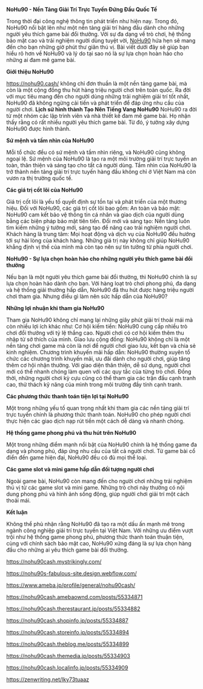 **NoHu90 - Nền Tảng Giải Trí Trực Tuyến Đứng Đầu Quốc Tế**

Trong thời đại công nghệ thông tin phát triển như hiện nay. Trong đó, NoHu90 nổi bật lên như một nền tảng giải trí hàng đầu dành cho những người yêu thích game bài đổi thưởng. Với sự đa dạng về trò chơi, hệ thống bảo mật cao và trải nghiệm người dùng tuyệt vời, [NoHu90](https://nohu90.cash/) hứa hẹn sẽ mang đến cho bạn những giờ phút thư giãn thú vị. Bài viết dưới đây sẽ giúp bạn hiểu rõ hơn về NoHu90 và lý do tại sao nó là sự lựa chọn hoàn hảo cho những ai đam mê game bài.

**Giới thiệu NoHu90**
 
https://nohu90.cash/  không chỉ đơn thuần là một nền tảng game bài, mà còn là một cộng đồng thu hút hàng triệu người chơi trên toàn quốc. Ra đời với mục tiêu mang đến cho người dùng những trải nghiệm giải trí tốt nhất, NoHu90 đã không ngừng cải tiến và phát triển để đáp ứng nhu cầu của người chơi.
**Lịch sử hình thành Tạo Nên Tiếng Vang NoHu90**
NoHu90 ra đời từ một nhóm các lập trình viên và nhà thiết kế đam mê game bài. Họ nhận thấy rằng có rất nhiều người yêu thích game bài. Từ đó, ý tưởng xây dựng NoHu90 được hình thành.

**Sứ mệnh và tầm nhìn của NoHu90**

Mỗi tổ chức đều có sứ mệnh và tầm nhìn riêng, và NoHu90 cũng không ngoại lệ. Sứ mệnh của NoHu90 là tạo ra một môi trường giải trí trực tuyến an toàn, thân thiện và sáng tạo cho tất cả người dùng. Tầm nhìn của NoHu90 là trở thành nền tảng giải trí trực tuyến hàng đầu không chỉ ở Việt Nam mà còn vươn ra thị trường quốc tế.

**Các giá trị cốt lõi của NoHu90**

Giá trị cốt lõi là yếu tố quyết định sự tồn tại và phát triển của một thương hiệu. Đối với NoHu90, các giá trị cốt lõi bao gồm:
An toàn và bảo mật: NoHu90 cam kết bảo vệ thông tin cá nhân và giao dịch của người dùng bằng các biện pháp bảo mật tiên tiến.
Đổi mới và sáng tạo: Nền tảng luôn tìm kiếm những ý tưởng mới, sáng tạo để nâng cao trải nghiệm người chơi.
Khách hàng là trung tâm: Mọi hoạt động và dịch vụ của NoHu90 đều hướng tới sự hài lòng của khách hàng.
Những giá trị này không chỉ giúp NoHu90 khẳng định vị thế của mình mà còn tạo nên sự tin tưởng từ phía người chơi.

**NoHu90 - Sự lựa chọn hoàn hảo cho những người yêu thích game bài đổi thưởng**
 
Nếu bạn là một người yêu thích game bài đổi thưởng, thì NoHu90 chính là sự lựa chọn hoàn hảo dành cho bạn. Với hàng loạt trò chơi phong phú, đa dạng và hệ thống giải thưởng hấp dẫn, NoHu90 đã thu hút được hàng triệu người chơi tham gia. Nhưng điều gì làm nên sức hấp dẫn của NoHu90?

**Những lợi nhuận khi tham gia NoHu90**

Tham gia NoHu90 không chỉ mang lại những giây phút giải trí thoải mái mà còn nhiều lợi ích khác như:
Cơ hội kiếm tiền: NoHu90 cung cấp nhiều trò chơi đổi thưởng với tỷ lệ thắng cao. Người chơi có cơ hội kiếm thêm thu nhập từ sở thích của mình.
Giao lưu cộng đồng: NoHu90 không chỉ là một nền tảng chơi game mà còn là nơi để người chơi giao lưu, kết bạn và chia sẻ kinh nghiệm.
Chương trình khuyến mãi hấp dẫn: NoHu90 thường xuyên tổ chức các chương trình khuyến mãi, ưu đãi dành cho người chơi, giúp tăng thêm cơ hội nhận thưởng.
Với giao diện thân thiện, dễ sử dụng, người chơi mới có thể nhanh chóng làm quen với các quy tắc của từng trò chơi. Đồng thời, những người chơi kỳ cựu cũng có thể tham gia các trận đấu cạnh tranh cao, thử thách kỹ năng của mình trong môi trường đầy tính cạnh tranh.

**Các phương thức thanh toán tiện lợi tại NoHu90**

Một trong những yếu tố quan trọng nhất khi tham gia các nền tảng giải trí trực tuyến chính là phương thức thanh toán. NoHu90 cho phép người chơi thực hiện các giao dịch nạp rút tiền một cách dễ dàng và nhanh chóng.

**Hệ thống game phong phú và thu hút trên NoHu90**

Một trong những điểm mạnh nổi bật của NoHu90 chính là hệ thống game đa dạng và phong phú, đáp ứng nhu cầu của tất cả người chơi. Từ game bài cổ điển đến game hiện đại, NoHu90 đều có đủ mọi thể loại.

**Các game slot và mini game hấp dẫn đối tượng người chơi**

Ngoài game bài, NoHu90 còn mang đến cho người chơi những trải nghiệm thú vị từ các game slot và mini game. Những trò chơi này thường có nội dung phong phú và hình ảnh sống động, giúp người chơi giải trí một cách thoải mái.

**Kết luận**

Không thể phủ nhận rằng NoHu90 đã tạo ra một dấu ấn mạnh mẽ trong ngành công nghiệp giải trí trực tuyến tại Việt Nam. Với những ưu điểm vượt trội như hệ thống game phong phú, phương thức thanh toán thuận tiện, cùng với chính sách bảo mật cao, NoHu90 xứng đáng là sự lựa chọn hàng đầu cho những ai yêu thích game bài đổi thưởng.

https://nohu90cash.mystrikingly.com/

https://nohu90s-fabulous-site.design.webflow.com/

https://www.ameba.jp/profile/general/nohu90cash/

https://nohu90cash.amebaownd.com/posts/55334871

https://nohu90cash.therestaurant.jp/posts/55334882

https://nohu90cash.shopinfo.jp/posts/55334887

https://nohu90cash.storeinfo.jp/posts/55334894

https://nohu90cash.theblog.me/posts/55334899

https://nohu90cash.themedia.jp/posts/55334903

https://nohu90cash.localinfo.jp/posts/55334909

https://zenwriting.net/lky73tuaaz



